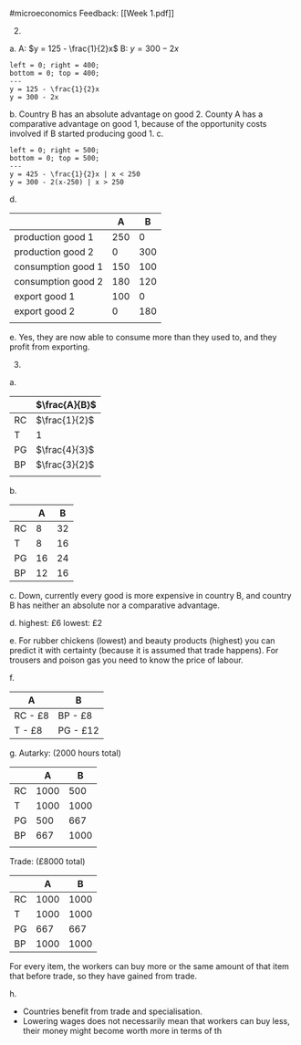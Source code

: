 #microeconomics 
Feedback: [[Week 1.pdf]]

2)
a. 
A: $y = 125 - \frac{1}{2}x$
B: $y = 300 - 2x$
```desmos-graph
left = 0; right = 400;
bottom = 0; top = 400;
---
y = 125 - \frac{1}{2}x
y = 300 - 2x
```


b. Country B has an absolute advantage on good 2. County A has a comparative advantage on good 1, because of the opportunity costs involved if B started producing good 1.
c.
```desmos-graph
left = 0; right = 500;
bottom = 0; top = 500;
---
y = 425 - \frac{1}{2}x | x < 250
y = 300 - 2(x-250) | x > 250

```
d.

|                    | A   | B   |
| ------------------ | --- | --- |
| production good 1  | 250 | 0   |
| production good 2  | 0   | 300 |
| consumption good 1 | 150 | 100 |
| consumption good 2 | 180 | 120 |
| export good 1      | 100 | 0   |
| export good 2      | 0   | 180 |
|                    |     |     |
e. 
Yes, they are now able to consume more than they used to, and they profit from exporting.

3)
a.

|     | $\frac{A}{B}$ |
| --- | ------------- |
| RC  | $\frac{1}{2}$ |
| T   | 1             |
| PG  | $\frac{4}{3}$ |
| BP  | $\frac{3}{2}$ |
|     |               |
b.

|     | A   | B   |
| --- | --- | --- |
| RC  | 8   | 32  |
| T   | 8   | 16  |
| PG  | 16  | 24  |
| BP  | 12  | 16  |
c.
Down, currently every good is more expensive in country B, and country B has neither an absolute nor a comparative advantage.

d.
highest: £6
lowest: £2

e.
For rubber chickens (lowest) and beauty products (highest) you can predict it with certainty (because it is assumed that trade happens). 
For trousers and poison gas you need to know the price of labour.

f.

| A       | B        |
| ------- | -------- |
| RC - £8 | BP - £8  |
| T - £8  | PG - £12 |

g.
Autarky: (2000 hours total)

|     | A    | B    |
| --- | ---- | ---- |
| RC  | 1000 | 500  |
| T   | 1000 | 1000 |
| PG  | 500  | 667  |
| BP  | 667  | 1000 |
|     |      |      |
Trade: (£8000 total)

|     | A    | B    |
| --- | ---- | ---- |
| RC  | 1000 | 1000 |
| T   | 1000 | 1000 |
| PG  | 667  | 667  |
| BP  | 1000 | 1000 |
For every item, the workers can buy more or the same amount of that item that before trade, so they have gained from trade.

h.
- Countries benefit from trade and specialisation.
- Lowering wages does not necessarily mean that workers can buy less, their money might become worth more in terms of th